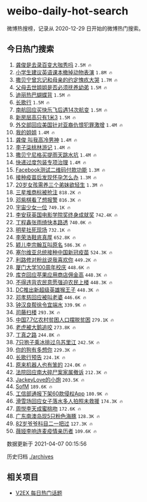 # weibo-daily-hot-search

微博热搜榜，记录从 2020-12-29 日开始的微博热门搜索。

## 今日热门搜索

<!-- BEGIN -->

1. [龚俊是去录百变大咖秀吗](https://s.weibo.com/weibo?q=%23%E9%BE%9A%E4%BF%8A%E6%98%AF%E5%8E%BB%E5%BD%95%E7%99%BE%E5%8F%98%E5%A4%A7%E5%92%96%E7%A7%80%E5%90%97%23&Refer=top) `2.5M 🔥`
1. [小学生建议英语课本撤掉动物表演](https://s.weibo.com/weibo?q=%23%E5%B0%8F%E5%AD%A6%E7%94%9F%E5%BB%BA%E8%AE%AE%E8%8B%B1%E8%AF%AD%E8%AF%BE%E6%9C%AC%E6%92%A4%E6%8E%89%E5%8A%A8%E7%89%A9%E8%A1%A8%E6%BC%94%23&Refer=top) `1.8M 🔥`
1. [撒贝宁曾忘记和母亲的约定愧疚大哭](https://s.weibo.com/weibo?q=%E6%92%92%E8%B4%9D%E5%AE%81%E6%9B%BE%E5%BF%98%E8%AE%B0%E5%92%8C%E6%AF%8D%E4%BA%B2%E7%9A%84%E7%BA%A6%E5%AE%9A%E6%84%A7%E7%96%9A%E5%A4%A7%E5%93%AD&Refer=top) `1.7M 🔥`
1. [父母去世姐姐是否必须抚养幼弟](https://s.weibo.com/weibo?q=%23%E7%88%B6%E6%AF%8D%E5%8E%BB%E4%B8%96%E5%A7%90%E5%A7%90%E6%98%AF%E5%90%A6%E5%BF%85%E9%A1%BB%E6%8A%9A%E5%85%BB%E5%B9%BC%E5%BC%9F%23&Refer=top) `1.5M 🔥`
1. [迪丽热巴蝴蝶背](https://s.weibo.com/weibo?q=%23%E8%BF%AA%E4%B8%BD%E7%83%AD%E5%B7%B4%E8%9D%B4%E8%9D%B6%E8%83%8C%23&Refer=top) `1.5M 🔥`
1. [长歌行](https://s.weibo.com/weibo?q=%E9%95%BF%E6%AD%8C%E8%A1%8C&Refer=top) `1.5M 🔥`
1. [南航回应买快乐飞后遇14次航变](https://s.weibo.com/weibo?q=%23%E5%8D%97%E8%88%AA%E5%9B%9E%E5%BA%94%E4%B9%B0%E5%BF%AB%E4%B9%90%E9%A3%9E%E5%90%8E%E9%81%8714%E6%AC%A1%E8%88%AA%E5%8F%98%23&Refer=top) `1.5M 🔥`
1. [新房层高只有1米3](https://s.weibo.com/weibo?q=%E6%96%B0%E6%88%BF%E5%B1%82%E9%AB%98%E5%8F%AA%E6%9C%891%E7%B1%B33&Refer=top) `1.5M 🔥`
1. [外交部回应美国针对亚裔仇恨犯罪激增](https://s.weibo.com/weibo?q=%23%E5%A4%96%E4%BA%A4%E9%83%A8%E5%9B%9E%E5%BA%94%E7%BE%8E%E5%9B%BD%E9%92%88%E5%AF%B9%E4%BA%9A%E8%A3%94%E4%BB%87%E6%81%A8%E7%8A%AF%E7%BD%AA%E6%BF%80%E5%A2%9E%23&Refer=top) `1.4M 🔥`
1. [我的姐姐](https://s.weibo.com/weibo?q=%E6%88%91%E7%9A%84%E5%A7%90%E5%A7%90&Refer=top) `1.4M 🔥`
1. [龚俊 叫我高冷男神](https://s.weibo.com/weibo?q=%E9%BE%9A%E4%BF%8A%20%E5%8F%AB%E6%88%91%E9%AB%98%E5%86%B7%E7%94%B7%E7%A5%9E&Refer=top) `1.4M 🔥`
1. [李子柒桃林游记](https://s.weibo.com/weibo?q=%23%E6%9D%8E%E5%AD%90%E6%9F%92%E6%A1%83%E6%9E%97%E6%B8%B8%E8%AE%B0%23&Refer=top) `1.4M 🔥`
1. [撒贝宁尼格买提雨天跳水坑](https://s.weibo.com/weibo?q=%23%E6%92%92%E8%B4%9D%E5%AE%81%E5%B0%BC%E6%A0%BC%E4%B9%B0%E6%8F%90%E9%9B%A8%E5%A4%A9%E8%B7%B3%E6%B0%B4%E5%9D%91%23&Refer=top) `1.4M 🔥`
1. [快递过度包装专项治理](https://s.weibo.com/weibo?q=%23%E5%BF%AB%E9%80%92%E8%BF%87%E5%BA%A6%E5%8C%85%E8%A3%85%E4%B8%93%E9%A1%B9%E6%B2%BB%E7%90%86%23&Refer=top) `1.4M 🔥`
1. [Facebook测试二维码付款功能](https://s.weibo.com/weibo?q=Facebook%E6%B5%8B%E8%AF%95%E4%BA%8C%E7%BB%B4%E7%A0%81%E4%BB%98%E6%AC%BE%E5%8A%9F%E8%83%BD&Refer=top) `1.3M 🔥`
1. [接种疫苗后发现怀孕怎么办](https://s.weibo.com/weibo?q=%E6%8E%A5%E7%A7%8D%E7%96%AB%E8%8B%97%E5%90%8E%E5%8F%91%E7%8E%B0%E6%80%80%E5%AD%95%E6%80%8E%E4%B9%88%E5%8A%9E&Refer=top) `1.3M 🔥`
1. [20岁女孩需养三个弟妹欲轻生](https://s.weibo.com/weibo?q=%2320%E5%B2%81%E5%A5%B3%E5%AD%A9%E9%9C%80%E5%85%BB%E4%B8%89%E4%B8%AA%E5%BC%9F%E5%A6%B9%E6%AC%B2%E8%BD%BB%E7%94%9F%23&Refer=top) `1.3M 🔥`
1. [三星堆商标被抢注](https://s.weibo.com/weibo?q=%E4%B8%89%E6%98%9F%E5%A0%86%E5%95%86%E6%A0%87%E8%A2%AB%E6%8A%A2%E6%B3%A8&Refer=top) `818.2K 🔥`
1. [邓紫棋看了想报警](https://s.weibo.com/weibo?q=%23%E9%82%93%E7%B4%AB%E6%A3%8B%E7%9C%8B%E4%BA%86%E6%83%B3%E6%8A%A5%E8%AD%A6%23&Refer=top) `816.3K 🔥`
1. [宇宙少女一位](https://s.weibo.com/weibo?q=%23%E5%AE%87%E5%AE%99%E5%B0%91%E5%A5%B3%E4%B8%80%E4%BD%8D%23&Refer=top) `749.1K 🔥`
1. [李安获英国电影学院奖终身成就奖](https://s.weibo.com/weibo?q=%E6%9D%8E%E5%AE%89%E8%8E%B7%E8%8B%B1%E5%9B%BD%E7%94%B5%E5%BD%B1%E5%AD%A6%E9%99%A2%E5%A5%96%E7%BB%88%E8%BA%AB%E6%88%90%E5%B0%B1%E5%A5%96&Refer=top) `742.4K 🔥`
1. [丁程鑫张雨绮快本路透](https://s.weibo.com/weibo?q=%E4%B8%81%E7%A8%8B%E9%91%AB%E5%BC%A0%E9%9B%A8%E7%BB%AE%E5%BF%AB%E6%9C%AC%E8%B7%AF%E9%80%8F&Refer=top) `740.0K 🔥`
1. [明星社死现场](https://s.weibo.com/weibo?q=%23%E6%98%8E%E6%98%9F%E7%A4%BE%E6%AD%BB%E7%8E%B0%E5%9C%BA%23&Refer=top) `732.1K 🔥`
1. [李荣浩鞋底真厚](https://s.weibo.com/weibo?q=%E6%9D%8E%E8%8D%A3%E6%B5%A9%E9%9E%8B%E5%BA%95%E7%9C%9F%E5%8E%9A&Refer=top) `652.8K 🔥`
1. [颖儿李宗翰互叫原名](https://s.weibo.com/weibo?q=%23%E9%A2%96%E5%84%BF%E6%9D%8E%E5%AE%97%E7%BF%B0%E4%BA%92%E5%8F%AB%E5%8E%9F%E5%90%8D%23&Refer=top) `586.3K 🔥`
1. [塞尔维亚总统接种中国新冠疫苗](https://s.weibo.com/weibo?q=%23%E5%A1%9E%E5%B0%94%E7%BB%B4%E4%BA%9A%E6%80%BB%E7%BB%9F%E6%8E%A5%E7%A7%8D%E4%B8%AD%E5%9B%BD%E6%96%B0%E5%86%A0%E7%96%AB%E8%8B%97%23&Refer=top) `524.3K 🔥`
1. [利路修对粉丝说我喜欢你](https://s.weibo.com/weibo?q=%23%E5%88%A9%E8%B7%AF%E4%BF%AE%E5%AF%B9%E7%B2%89%E4%B8%9D%E8%AF%B4%E6%88%91%E5%96%9C%E6%AC%A2%E4%BD%A0%23&Refer=top) `449.2K 🔥`
1. [厦门大学100周年校庆](https://s.weibo.com/weibo?q=%23%E5%8E%A6%E9%97%A8%E5%A4%A7%E5%AD%A6100%E5%91%A8%E5%B9%B4%E6%A0%A1%E5%BA%86%23&Refer=top) `448.6K 🔥`
1. [库克回应苹果应用商店佣金高](https://s.weibo.com/weibo?q=%E5%BA%93%E5%85%8B%E5%9B%9E%E5%BA%94%E8%8B%B9%E6%9E%9C%E5%BA%94%E7%94%A8%E5%95%86%E5%BA%97%E4%BD%A3%E9%87%91%E9%AB%98&Refer=top) `448.3K 🔥`
1. [不得违背农民意愿强迫农民上楼](https://s.weibo.com/weibo?q=%23%E4%B8%8D%E5%BE%97%E8%BF%9D%E8%83%8C%E5%86%9C%E6%B0%91%E6%84%8F%E6%84%BF%E5%BC%BA%E8%BF%AB%E5%86%9C%E6%B0%91%E4%B8%8A%E6%A5%BC%23&Refer=top) `448.3K 🔥`
1. [DC推出新超级英雄猴王子](https://s.weibo.com/weibo?q=%23DC%E6%8E%A8%E5%87%BA%E6%96%B0%E8%B6%85%E7%BA%A7%E8%8B%B1%E9%9B%84%E7%8C%B4%E7%8E%8B%E5%AD%90%23&Refer=top) `448.3K 🔥`
1. [邓孝慈回应被叫老婆](https://s.weibo.com/weibo?q=%23%E9%82%93%E5%AD%9D%E6%85%88%E5%9B%9E%E5%BA%94%E8%A2%AB%E5%8F%AB%E8%80%81%E5%A9%86%23&Refer=top) `446.6K 🔥`
1. [钟汉良帮徐令宜端水](https://s.weibo.com/weibo?q=%23%E9%92%9F%E6%B1%89%E8%89%AF%E5%B8%AE%E5%BE%90%E4%BB%A4%E5%AE%9C%E7%AB%AF%E6%B0%B4%23&Refer=top) `339.9K 🔥`
1. [司藤扫楼](https://s.weibo.com/weibo?q=%23%E5%8F%B8%E8%97%A4%E6%89%AB%E6%A5%BC%23&Refer=top) `293.3K 🔥`
1. [中国7.7亿农村贫困人口摆脱贫困](https://s.weibo.com/weibo?q=%23%E4%B8%AD%E5%9B%BD7.7%E4%BA%BF%E5%86%9C%E6%9D%91%E8%B4%AB%E5%9B%B0%E4%BA%BA%E5%8F%A3%E6%91%86%E8%84%B1%E8%B4%AB%E5%9B%B0%23&Refer=top) `279.1K 🔥`
1. [老虎被大鹅追咬](https://s.weibo.com/weibo?q=%23%E8%80%81%E8%99%8E%E8%A2%AB%E5%A4%A7%E9%B9%85%E8%BF%BD%E5%92%AC%23&Refer=top) `273.8K 🔥`
1. [丁真之路](https://s.weibo.com/weibo?q=%23%E4%B8%81%E7%9C%9F%E4%B9%8B%E8%B7%AF%23&Refer=top) `244.8K 🔥`
1. [7只狍子乘冰排过乌苏里江](https://s.weibo.com/weibo?q=%237%E5%8F%AA%E7%8B%8D%E5%AD%90%E4%B9%98%E5%86%B0%E6%8E%92%E8%BF%87%E4%B9%8C%E8%8B%8F%E9%87%8C%E6%B1%9F%23&Refer=top) `242.5K 🔥`
1. [你的狗有多想你](https://s.weibo.com/weibo?q=%23%E4%BD%A0%E7%9A%84%E7%8B%97%E6%9C%89%E5%A4%9A%E6%83%B3%E4%BD%A0%23&Refer=top) `229.3K 🔥`
1. [长歌行预告](https://s.weibo.com/weibo?q=%E9%95%BF%E6%AD%8C%E8%A1%8C%E9%A2%84%E5%91%8A&Refer=top) `224.1K 🔥`
1. [原来机器人也有笨的](https://s.weibo.com/weibo?q=%23%E5%8E%9F%E6%9D%A5%E6%9C%BA%E5%99%A8%E4%BA%BA%E4%B9%9F%E6%9C%89%E7%AC%A8%E7%9A%84%23&Refer=top) `224.0K 🔥`
1. [法院回应南大碎尸案家属撤诉](https://s.weibo.com/weibo?q=%E6%B3%95%E9%99%A2%E5%9B%9E%E5%BA%94%E5%8D%97%E5%A4%A7%E7%A2%8E%E5%B0%B8%E6%A1%88%E5%AE%B6%E5%B1%9E%E6%92%A4%E8%AF%89&Refer=top) `212.3K 🔥`
1. [JackeyLove的小炮](https://s.weibo.com/weibo?q=JackeyLove%E7%9A%84%E5%B0%8F%E7%82%AE&Refer=top) `203.5K 🔥`
1. [SofM](https://s.weibo.com/weibo?q=SofM&Refer=top) `189.6K 🔥`
1. [工信部通报下架60款侵权App](https://s.weibo.com/weibo?q=%E5%B7%A5%E4%BF%A1%E9%83%A8%E9%80%9A%E6%8A%A5%E4%B8%8B%E6%9E%B660%E6%AC%BE%E4%BE%B5%E6%9D%83App&Refer=top) `180.9K 🔥`
1. [滑雪场回应女子落水多人拍照未救援](https://s.weibo.com/weibo?q=%E6%BB%91%E9%9B%AA%E5%9C%BA%E5%9B%9E%E5%BA%94%E5%A5%B3%E5%AD%90%E8%90%BD%E6%B0%B4%E5%A4%9A%E4%BA%BA%E6%8B%8D%E7%85%A7%E6%9C%AA%E6%95%91%E6%8F%B4&Refer=top) `174.3K 🔥`
1. [周悦李天成蜜桃吻](https://s.weibo.com/weibo?q=%23%E5%91%A8%E6%82%A6%E6%9D%8E%E5%A4%A9%E6%88%90%E8%9C%9C%E6%A1%83%E5%90%BB%23&Refer=top) `172.6K 🔥`
1. [广东南澳岛现5只粉色海豚](https://s.weibo.com/weibo?q=%23%E5%B9%BF%E4%B8%9C%E5%8D%97%E6%BE%B3%E5%B2%9B%E7%8E%B05%E5%8F%AA%E7%B2%89%E8%89%B2%E6%B5%B7%E8%B1%9A%23&Refer=top) `128.3K 🔥`
1. [82岁爷爷科目二一把过](https://s.weibo.com/weibo?q=%2382%E5%B2%81%E7%88%B7%E7%88%B7%E7%A7%91%E7%9B%AE%E4%BA%8C%E4%B8%80%E6%8A%8A%E8%BF%87%23&Refer=top) `127.3K 🔥`
1. [薇娅李响连麦疫情亲历者](https://s.weibo.com/weibo?q=%23%E8%96%87%E5%A8%85%E6%9D%8E%E5%93%8D%E8%BF%9E%E9%BA%A6%E7%96%AB%E6%83%85%E4%BA%B2%E5%8E%86%E8%80%85%23&Refer=top) `109.6K 🔥`

数据更新于 2021-04-07 00:15:56

<!-- END -->

历史归档 [./archives](./archives)

## 相关项目

- [V2EX 每日热门话题](https://github.com/boojack/v2ex-daily-hot-topic)
